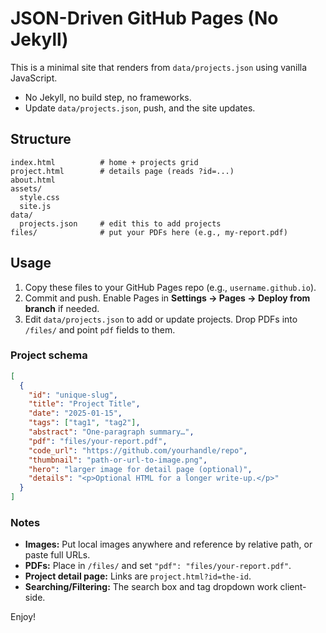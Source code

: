 # JSON-Driven GitHub Pages (No Jekyll)

This is a minimal site that renders from `data/projects.json` using vanilla JavaScript.
- No Jekyll, no build step, no frameworks.
- Update `data/projects.json`, push, and the site updates.

## Structure
```
index.html          # home + projects grid
project.html        # details page (reads ?id=...)
about.html
assets/
  style.css
  site.js
data/
  projects.json     # edit this to add projects
files/              # put your PDFs here (e.g., my-report.pdf)
```

## Usage
1. Copy these files to your GitHub Pages repo (e.g., `username.github.io`).
2. Commit and push. Enable Pages in **Settings → Pages → Deploy from branch** if needed.
3. Edit `data/projects.json` to add or update projects. Drop PDFs into `/files/` and point `pdf` fields to them.

### Project schema
```json
[
  {
    "id": "unique-slug",
    "title": "Project Title",
    "date": "2025-01-15",
    "tags": ["tag1", "tag2"],
    "abstract": "One-paragraph summary…",
    "pdf": "files/your-report.pdf",
    "code_url": "https://github.com/yourhandle/repo",
    "thumbnail": "path-or-url-to-image.png",
    "hero": "larger image for detail page (optional)",
    "details": "<p>Optional HTML for a longer write-up.</p>"
  }
]
```

### Notes
- **Images:** Put local images anywhere and reference by relative path, or paste full URLs.
- **PDFs:** Place in `/files/` and set `"pdf": "files/your-report.pdf"`.
- **Project detail page:** Links are `project.html?id=the-id`.
- **Searching/Filtering:** The search box and tag dropdown work client-side.

Enjoy!
